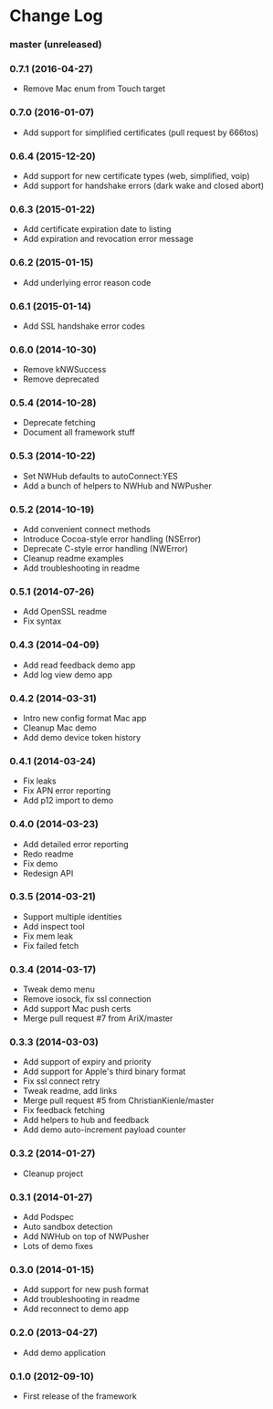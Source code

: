 Change Log
==========

### master (unreleased)

### 0.7.1 (2016-04-27)

* Remove Mac enum from Touch target

### 0.7.0 (2016-01-07)

* Add support for simplified certificates (pull request by 666tos)

### 0.6.4 (2015-12-20)

* Add support for new certificate types (web, simplified, voip)
* Add support for handshake errors (dark wake and closed abort)

### 0.6.3 (2015-01-22)

* Add certificate expiration date to listing
* Add expiration and revocation error message

### 0.6.2 (2015-01-15)

* Add underlying error reason code

### 0.6.1 (2015-01-14)

* Add SSL handshake error codes

### 0.6.0 (2014-10-30)

* Remove kNWSuccess
* Remove deprecated

### 0.5.4 (2014-10-28)

* Deprecate fetching
* Document all framework stuff

### 0.5.3 (2014-10-22)

* Set NWHub defaults to autoConnect:YES
* Add a bunch of helpers to NWHub and NWPusher

### 0.5.2 (2014-10-19)

* Add convenient connect methods
* Introduce Cocoa-style error handling (NSError)
* Deprecate C-style error handling (NWError)
* Cleanup readme examples
* Add troubleshooting in readme

### 0.5.1 (2014-07-26)

* Add OpenSSL readme
* Fix syntax

### 0.4.3 (2014-04-09)

* Add read feedback demo app
* Add log view demo app

### 0.4.2 (2014-03-31)

* Intro new config format Mac app
* Cleanup Mac demo
* Add demo device token history

### 0.4.1 (2014-03-24)

* Fix leaks
* Fix APN error reporting
* Add p12 import to demo

### 0.4.0 (2014-03-23)

* Add detailed error reporting
* Redo readme
* Fix demo
* Redesign API

### 0.3.5 (2014-03-21)

* Support multiple identities
* Add inspect tool
* Fix mem leak
* Fix failed fetch

### 0.3.4 (2014-03-17)

* Tweak demo menu
* Remove iosock, fix ssl connection
* Add support Mac push certs
* Merge pull request #7 from AriX/master

### 0.3.3 (2014-03-03)

* Add support of expiry and priority
* Add support for Apple's third binary format
* Fix ssl connect retry
* Tweak readme, add links
* Merge pull request #5 from ChristianKienle/master
* Fix feedback fetching
* Add helpers to hub and feedback
* Add demo auto-increment payload counter

### 0.3.2 (2014-01-27)

* Cleanup project

### 0.3.1 (2014-01-27)

* Add Podspec
* Auto sandbox detection
* Add NWHub on top of NWPusher
* Lots of demo fixes

### 0.3.0 (2014-01-15)

* Add support for new push format
* Add troubleshooting in readme
* Add reconnect to demo app

### 0.2.0 (2013-04-27)

* Add demo application

### 0.1.0 (2012-09-10)

* First release of the framework
